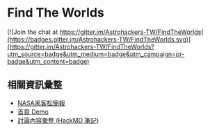 # Find The Worlds

[![Join the chat at https://gitter.im/Astrohackers-TW/FindTheWorlds](https://badges.gitter.im/Astrohackers-TW/FindTheWorlds.svg)](https://gitter.im/Astrohackers-TW/FindTheWorlds?utm_source=badge&utm_medium=badge&utm_campaign=pr-badge&utm_content=badge)

## 相關資訊彙整 
* [NASA黑客松簡報](https://hackmd.io/p/B1Q9Xef1Z)
* [首頁 Demo](https://astrohackers-tw.github.io/FindTheWorlds)
* [討論內容彙整 (HackMD 筆記)](https://hackmd.io/s/S1mxXUKnx)
